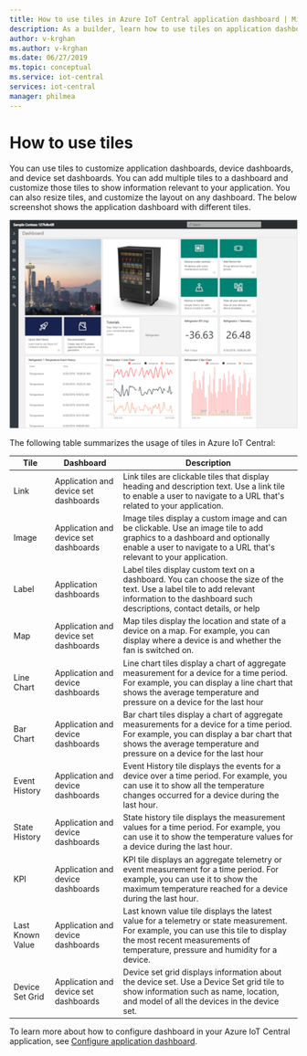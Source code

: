 ```yaml
---
title: How to use tiles in Azure IoT Central application dashboard | Microsoft Docs
description: As a builder, learn how to use tiles on application dashboards, device set dashboards, and device dashboards.
author: v-krghan
ms.author: v-krghan
ms.date: 06/27/2019
ms.topic: conceptual
ms.service: iot-central
services: iot-central
manager: philmea
---
```


# How to use tiles
You can use tiles to customize application dashboards, device dashboards, and device set dashboards. You can add multiple tiles to a dashboard and customize those tiles to show information relevant to your application. You can also resize tiles, and customize the layout on any dashboard. The below screenshot shows the application dashboard with different tiles.

![Application dashboard](media/howto-use-tiles/image1a.png)


The following table summarizes the usage of tiles in Azure IoT Central:

 
| Tile | Dashboard | Description
| ----------- | ------- | ------- |
| Link | Application and device set dashboards |Link tiles are clickable tiles that display heading and description text. Use a link tile to enable a user to navigate to a URL that's related to your application. |
| Image | Application and device set dashboards |Image tiles display a custom image and can be clickable. Use an image tile to add graphics to a dashboard and optionally enable a user to navigate to a URL that's relevant to your application.|
| Label | Application dashboards |Label tiles display custom text on a dashboard. You can choose the size of the text. Use a label tile to add relevant information to the dashboard such descriptions, contact details, or help|
| Map | Application and device set dashboards |Map tiles display the location and state of a device on a map. For example, you can display where a device is and whether the fan is switched on.|
| Line Chart | Application and device dashboards |Line chart tiles display a chart of aggregate measurement for a device for a time period. For example, you can display a line chart that shows the average temperature and pressure on a device for the last hour|
| Bar Chart | Application and device dashboards |Bar chart tiles display a chart of aggregate measurements for a device for a time period. For example, you can display a bar chart that shows the average temperature and pressure on a device for the last hour |
| Event History | Application and device dashboards |Event History tile displays the events for a device over a time period. For example, you can use it to show all the temperature changes occurred for a device during the last hour. |
| State History | Application and device dashboards |State history tile displays the measurement values for a time period. For example, you can use it to show the temperature values for a device during the last hour.|
| KPI | Application and device dashboards | KPI tile displays an aggregate telemetry or event measurement for a time period. For example, you can use it to show the maximum temperature reached for a device during the last hour.|
| Last Known Value | Application and device dashboards |Last known value tile displays the latest value for a telemetry or state measurement. For example, you can use this tile to display the most recent measurements of temperature, pressure and humidity for a device.|
| Device Set Grid | Application and device set dashboards | Device set grid displays information about the device set. Use a Device Set grid tile to show information such as name, location, and model of all the devices in the device set.|


To learn more about how to configure dashboard in your Azure IoT Central application, see [Configure application dashboard](howto-configure-homepage.md).
